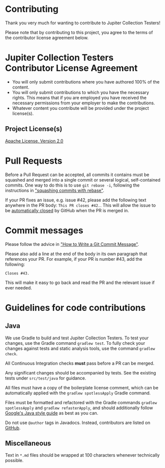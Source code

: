 Contributing
===

Thank you very much for wanting to contribute to Jupiter Collection Testers!

Please note that by contributing to this project, you agree to the terms of the contributor license
agreement below.

Jupiter Collection Testers Contributor License Agreement
===

- You will only submit contributions where you have authored 100% of the content.
- You will only submit contributions to which you have the necessary rights. This means that if you
  are employed you have received the necessary permissions from your employer to make the
  contributions.
- Whatever content you contribute will be provided under the project license(s).

Project License(s)
---

[Apache License, Version 2.0](https://github.com/jbduncan/jupiter-collection-testers/blob/master/LICENSE)

Pull Requests
===

Before a Pull Request can be accepted, all commits it contains must be squashed and merged into a
single commit or several logical, self-contained commits. One way to do this is to use
`git rebase -i`, following the instructions in
["squashing commits with rebase"](http://gitready.com/advanced/2009/02/10/squashing-commits-with-rebase.html).

If your PR fixes an issue, e.g. issue #42, please add the following text anywhere in the PR body:
`This PR closes #42.`. This will allow the issue to be
[automatically closed](https://help.github.com/articles/closing-issues-using-keywords/) by GitHub
when the PR is merged in.

Commit messages
===

Please follow the advice in
["How to Write a Git Commit Message"](https://chris.beams.io/posts/git-commit/).

Please also add a line at the end of the body in its own paragraph that references your PR. For
example, if your PR is number #43, add the following:

```
Closes #43.
```

This will make it easy to go back and read the PR and the relevant issue if ever needed.

Guidelines for code contributions
===

Java
---

We use Gradle to build and test Jupiter Collection Testers. To test your changes, use the Gradle
command `gradlew test`. To fully check your changes against tests and static analysis tools, use
the command `gradlew check`.

All Continuous Integration checks **must** pass before a PR can be merged.

Any significant changes should be accompanied by tests. See the existing tests under `src/test/java`
for guidance.

All files must have a copy of the boilerplate license comment, which can be automatically applied
with the `gradlew spotlessApply` Gradle command.

Files must be formatted and refactored with the Gradle commands `gradlew spotlessApply` and `gradlew
refasterApply`, and should additionally follow
[Google's Java style guide](https://google.github.io/styleguide/javaguide.html) as best as you can.

Do not use `@author` tags in Javadocs. Instead, contributors are listed on
[GitHub](https://github.com/jbduncan/jupiter-collection-testers).

Miscellaneous
---

Text in `*.md` files should be wrapped at 100 characters whenever technically possible.
